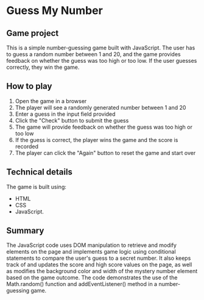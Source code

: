 # Guess My Number

## Game project

This is a simple number-guessing game built with JavaScript.
The user has to guess a random number between 1 and 20, and the game provides feedback on whether the guess was too high or too low. If the user guesses correctly, they win the game.

## How to play

1. Open the game in a browser
2. The player will see a randomly generated number between 1 and 20
3. Enter a guess in the input field provided
4. Click the "Check" button to submit the guess
5. The game will provide feedback on whether the guess was too high or too low
6. If the guess is correct, the player wins the game and the score is recorded
7. The player can click the "Again" button to reset the game and start over

## Technical details

The game is built using:

- HTML
- CSS
- JavaScript.

## Summary

The JavaScript code uses DOM manipulation to retrieve and modify elements on the page and implements game logic using conditional statements to compare the user's guess to a secret number. It also keeps track of and updates the score and high score values on the page, as well as modifies the background color and width of the mystery number element based on the game outcome. The code demonstrates the use of the Math.random() function and addEventListener() method in a number-guessing game.
